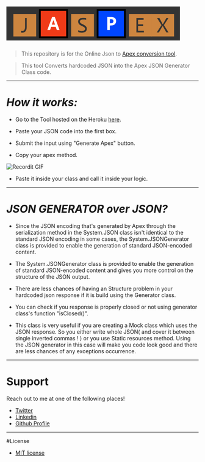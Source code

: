 
# ![Alt text](static/images/logoNav.PNG?raw=true "Title")
>This repository is for the Online Json to <a href="https://jaspex.herokuapp.com/">Apex conversion tool</a>.

>This tool Converts hardcoded JSON into the Apex JSON Generator Class code.

---

# _How it works:_

- Go to the Tool hosted on the Heroku <a href="https://jaspex.herokuapp.com/">here</a>.

- Paste your JSON code into the first box.

- Submit the input using "Generate Apex" button.

- Copy your apex method.
>

  ![Recordit GIF](http://g.recordit.co/AKHlAyRSLv.gif)

>
- Paste it inside your class and call it inside your logic.

---

# _JSON GENERATOR over JSON?_

- Since the JSON encoding that's generated by Apex through the serialization method in the System.JSON class 
  isn't identical to the standard JSON encoding in some cases, the System.JSONGenerator class is provided 
  to enable the generation of standard JSON-encoded content.
  
- The System.JSONGenerator class is provided to enable the generation of standard JSON-encoded content and 
  gives you more control on the structure of the JSON output.
  
- There are less chances of having an Structure problem in your hardcoded json response if it is build using 
  the Generator class.
  
- You can check if you response is properly closed or not using generator class's function "isClosed()".

- This class is very useful if you are creating a Mock class which uses the JSON response. So you either 
  write whole JSON( and cover it between single inverted commas ! ) or you use Static resources method. 
  Using the JSON generator in this case will make you code look good and there are less chances of any 
  exceptions occurrence.

---
  
# Support
Reach out to me at one of the following places!
- <a href="https://twitter.com/AyushSh06594329" target="_blank">Twitter</a>
- <a href="https://www.linkedin.com/in/ayush-sharma-%E2%98%81-75b55613a/" target="_blank">Linkedin</a>
- <a href="https://github.com/ayushsharma84444" target="_blank">Github Profile</a>

---

#License
- <a href="http://opensource.org/licenses/mit-license.php" >MIT license</a>  
